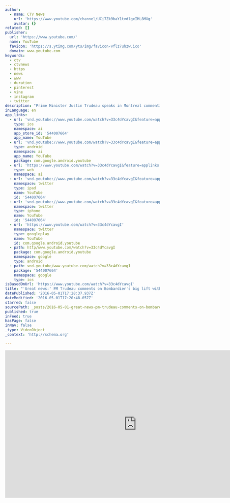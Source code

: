 ```yaml
---
author:
  - name: CTV News
    url: 'https://www.youtube.com/channel/UCi7Zk9baY1tvdlgxIML8MXg'
    avatar: {}
related: []
publisher:
  url: 'https://www.youtube.com/'
  name: YouTube
  favicon: 'https://s.ytimg.com/yts/img/favicon-vflz7uhzw.ico'
  domain: www.youtube.com
keywords:
  - ctv
  - ctvnews
  - https
  - news
  - www
  - duration
  - pinterest
  - vine
  - instagram
  - twitter
description: "Prime Minister Justin Trudeau speaks in Montreal commenting on the Bombardier deal with Delta saying it's great for the Canadian aerospace industry."
inLanguage: en
app_links:
  - url: 'vnd.youtube://www.youtube.com/watch?v=33c4dYcavgI&feature=applinks'
    type: ios
    namespace: ai
    app_store_id: '544007664'
    app_name: YouTube
  - url: 'vnd.youtube://www.youtube.com/watch?v=33c4dYcavgI&feature=applinks'
    type: android
    namespace: ai
    app_name: YouTube
    package: com.google.android.youtube
  - url: 'https://www.youtube.com/watch?v=33c4dYcavgI&feature=applinks'
    type: web
    namespace: ai
  - url: 'vnd.youtube://www.youtube.com/watch?v=33c4dYcavgI&feature=applinks'
    namespace: twitter
    type: ipad
    name: YouTube
    id: '544007664'
  - url: 'vnd.youtube://www.youtube.com/watch?v=33c4dYcavgI&feature=applinks'
    namespace: twitter
    type: iphone
    name: YouTube
    id: '544007664'
  - url: 'https://www.youtube.com/watch?v=33c4dYcavgI'
    namespace: twitter
    type: googleplay
    name: YouTube
    id: com.google.android.youtube
  - path: http/www.youtube.com/watch?v=33c4dYcavgI
    package: com.google.android.youtube
    namespace: google
    type: android
  - path: vnd.youtube/www.youtube.com/watch?v=33c4dYcavgI
    package: '544007664'
    namespace: google
    type: ios
isBasedOnUrl: 'https://www.youtube.com/watch?v=33c4dYcavgI'
title: "'Great news:' PM Trudeau comments on Bombardier's big lift with Delta"
datePublished: '2016-05-01T17:28:37.937Z'
dateModified: '2016-05-01T17:20:48.057Z'
starred: false
sourcePath: _posts/2016-05-01-great-news-pm-trudeau-comments-on-bombardiers-big-lift-w.md
published: true
inFeed: true
hasPage: false
inNav: false
_type: VideoObject
_context: 'http://schema.org'

---
```

<iframe src="https://cdn.embedly.com/widgets/media.html?src=https%3A%2F%2Fwww.youtube.com%2Fembed%2F33c4dYcavgI%3Ffeature%3Doembed&amp;url=https%3A%2F%2Fwww.youtube.com%2Fwatch%3Fv%3D33c4dYcavgI&amp;image=https%3A%2F%2Fi.ytimg.com%2Fvi%2F33c4dYcavgI%2Fhqdefault.jpg&amp;key=b7d04c9b404c499eba89ee7072e1c4f7&amp;type=text%2Fhtml&amp;schema=youtube" width="854" height="480" scrolling="no" frameborder="0" allowfullscreen="" style=""></iframe>